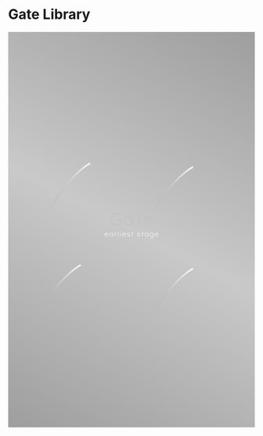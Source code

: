 # Gate Library
<svg width="1440" height="2305" viewBox="0 0 1440 2305" fill="none" xmlns="http://www.w3.org/2000/svg">
<rect width="1440" height="2305" fill="url(#paint0_linear_0_1)" fill-opacity="0.37"/>
<rect width="1440" height="2305" fill="black" fill-opacity="0.78" style="mix-blend-mode:exclusion"/>
<g filter="url(#filter0_n_0_1)">
<path d="M630.6 1126.96C625.224 1126.96 620.232 1126.13 615.624 1124.46C611.08 1122.8 607.08 1120.46 603.624 1117.46C600.232 1114.45 597.576 1110.83 595.656 1106.61C593.8 1102.32 592.872 1097.65 592.872 1092.59C592.872 1087.66 593.8 1083.12 595.656 1078.96C597.512 1074.8 600.104 1071.18 603.432 1068.11C606.76 1064.98 610.664 1062.58 615.144 1060.91C619.688 1059.18 624.616 1058.32 629.928 1058.32C633.64 1058.32 637.256 1058.83 640.776 1059.86C644.36 1060.82 647.592 1062.13 650.472 1063.79C653.416 1065.39 655.752 1067.22 657.48 1069.26L654.504 1072.82C652.712 1070.96 650.472 1069.33 647.784 1067.92C645.096 1066.51 642.216 1065.36 639.144 1064.46C636.072 1063.57 633.064 1063.12 630.12 1063.12C625.576 1063.12 621.352 1063.86 617.448 1065.33C613.544 1066.8 610.12 1068.85 607.176 1071.47C604.296 1074.1 602.056 1077.23 600.456 1080.88C598.856 1084.46 598.056 1088.37 598.056 1092.59C598.056 1097.01 598.856 1101.04 600.456 1104.69C602.12 1108.27 604.424 1111.38 607.368 1114C610.376 1116.62 613.864 1118.64 617.832 1120.05C621.864 1121.46 626.216 1122.16 630.888 1122.16C634.792 1122.16 638.44 1121.62 641.832 1120.53C645.288 1119.38 648.264 1117.81 650.76 1115.82C653.32 1113.84 655.304 1111.57 656.712 1109.01C658.184 1106.38 658.888 1103.63 658.824 1100.75V1096.53L660.744 1099.31H630.696V1094.51H663.432C663.496 1094.83 663.528 1095.31 663.528 1095.95C663.592 1096.59 663.624 1097.26 663.624 1097.97C663.688 1098.67 663.72 1099.25 663.72 1099.7C663.72 1103.47 662.856 1107.02 661.128 1110.35C659.4 1113.62 657.032 1116.5 654.024 1118.99C651.016 1121.49 647.496 1123.44 643.464 1124.85C639.496 1126.26 635.208 1126.96 630.6 1126.96ZM703.147 1126.96C697.771 1126.96 693.099 1125.87 689.131 1123.7C685.163 1121.46 682.059 1118.38 679.819 1114.48C677.579 1110.58 676.459 1106.1 676.459 1101.04C676.459 1095.98 677.611 1091.5 679.915 1087.6C682.283 1083.63 685.451 1080.53 689.419 1078.29C693.451 1076.05 697.995 1074.93 703.051 1074.93C706.123 1074.93 709.003 1075.38 711.691 1076.27C714.443 1077.1 716.875 1078.29 718.987 1079.82C721.163 1081.36 722.955 1083.09 724.363 1085.01C725.771 1086.86 726.667 1088.85 727.051 1090.96L725.035 1089.9L725.515 1076.08H730.027V1126H725.323V1112.75L727.051 1110.74C726.539 1112.91 725.547 1114.99 724.075 1116.98C722.667 1118.9 720.907 1120.62 718.795 1122.16C716.683 1123.63 714.283 1124.82 711.595 1125.71C708.907 1126.54 706.091 1126.96 703.147 1126.96ZM703.723 1122.16C707.883 1122.16 711.627 1121.26 714.955 1119.47C718.283 1117.62 720.907 1115.12 722.827 1111.98C724.747 1108.78 725.707 1105.1 725.707 1100.94C725.707 1096.91 724.747 1093.3 722.827 1090.1C720.971 1086.9 718.379 1084.37 715.051 1082.51C711.723 1080.59 707.947 1079.63 703.723 1079.63C699.371 1079.63 695.531 1080.59 692.203 1082.51C688.875 1084.37 686.251 1086.9 684.331 1090.1C682.475 1093.3 681.547 1096.91 681.547 1100.94C681.547 1105.04 682.443 1108.69 684.235 1111.89C686.091 1115.09 688.683 1117.62 692.011 1119.47C695.339 1121.26 699.243 1122.16 703.723 1122.16ZM762.866 1126V1061.58H767.666V1126H762.866ZM748.273 1080.5V1076.08H783.89V1080.5H748.273ZM824.21 1126.96C818.706 1126.96 813.81 1125.87 809.522 1123.7C805.298 1121.52 802.002 1118.48 799.634 1114.58C797.266 1110.67 796.082 1106.13 796.082 1100.94C796.082 1097.04 796.754 1093.52 798.098 1090.38C799.506 1087.25 801.426 1084.53 803.858 1082.22C806.29 1079.86 809.17 1078.06 812.498 1076.85C815.826 1075.57 819.41 1074.93 823.25 1074.93C827.09 1074.93 830.578 1075.5 833.714 1076.66C836.85 1077.74 839.506 1079.38 841.682 1081.55C843.922 1083.66 845.618 1086.19 846.77 1089.14C847.922 1092.08 848.434 1095.34 848.306 1098.93L848.21 1101.9H799.922V1097.49H845.618L843.602 1098.83L843.506 1096.53C843.506 1093.97 842.706 1091.41 841.106 1088.85C839.57 1086.22 837.298 1084.05 834.29 1082.32C831.282 1080.59 827.57 1079.73 823.154 1079.73C819.122 1079.73 815.442 1080.5 812.114 1082.03C808.786 1083.5 806.13 1085.81 804.146 1088.94C802.162 1092.02 801.17 1095.92 801.17 1100.66C801.17 1105.01 802.13 1108.78 804.049 1111.98C805.97 1115.18 808.69 1117.68 812.21 1119.47C815.794 1121.2 820.114 1122.06 825.17 1122.06C828.562 1122.06 831.698 1121.65 834.578 1120.82C837.458 1119.92 840.53 1118.29 843.794 1115.92L846.002 1119.66C844.338 1120.94 842.418 1122.16 840.242 1123.31C838.13 1124.46 835.73 1125.36 833.042 1126C830.418 1126.64 827.474 1126.96 824.21 1126.96Z" fill="white"/>
</g>
<path d="M574.878 1192.4C572.584 1192.4 570.544 1191.95 568.758 1191.04C566.998 1190.13 565.624 1188.87 564.638 1187.24C563.651 1185.61 563.158 1183.72 563.158 1181.56C563.158 1179.93 563.438 1178.47 563.998 1177.16C564.584 1175.85 565.384 1174.72 566.398 1173.76C567.411 1172.77 568.611 1172.03 569.998 1171.52C571.384 1170.99 572.878 1170.72 574.478 1170.72C576.078 1170.72 577.531 1170.96 578.838 1171.44C580.144 1171.89 581.251 1172.57 582.158 1173.48C583.091 1174.36 583.798 1175.41 584.278 1176.64C584.758 1177.87 584.971 1179.23 584.918 1180.72L584.878 1181.96H564.758V1180.12H583.798L582.958 1180.68L582.918 1179.72C582.918 1178.65 582.584 1177.59 581.918 1176.52C581.278 1175.43 580.331 1174.52 579.078 1173.8C577.824 1173.08 576.278 1172.72 574.438 1172.72C572.758 1172.72 571.224 1173.04 569.838 1173.68C568.451 1174.29 567.344 1175.25 566.518 1176.56C565.691 1177.84 565.278 1179.47 565.278 1181.44C565.278 1183.25 565.678 1184.83 566.478 1186.16C567.278 1187.49 568.411 1188.53 569.878 1189.28C571.371 1190 573.171 1190.36 575.278 1190.36C576.691 1190.36 577.998 1190.19 579.198 1189.84C580.398 1189.47 581.678 1188.79 583.038 1187.8L583.958 1189.36C583.264 1189.89 582.464 1190.4 581.558 1190.88C580.678 1191.36 579.678 1191.73 578.558 1192C577.464 1192.27 576.238 1192.4 574.878 1192.4ZM601.427 1192.4C599.187 1192.4 597.24 1191.95 595.587 1191.04C593.934 1190.11 592.64 1188.83 591.707 1187.2C590.774 1185.57 590.307 1183.71 590.307 1181.6C590.307 1179.49 590.787 1177.63 591.747 1176C592.734 1174.35 594.054 1173.05 595.707 1172.12C597.387 1171.19 599.28 1170.72 601.387 1170.72C602.667 1170.72 603.867 1170.91 604.987 1171.28C606.134 1171.63 607.147 1172.12 608.027 1172.76C608.934 1173.4 609.68 1174.12 610.267 1174.92C610.854 1175.69 611.227 1176.52 611.387 1177.4L610.547 1176.96L610.747 1171.2H612.627V1192H610.667V1186.48L611.387 1185.64C611.174 1186.55 610.76 1187.41 610.147 1188.24C609.56 1189.04 608.827 1189.76 607.947 1190.4C607.067 1191.01 606.067 1191.51 604.947 1191.88C603.827 1192.23 602.654 1192.4 601.427 1192.4ZM601.667 1190.4C603.4 1190.4 604.96 1190.03 606.347 1189.28C607.734 1188.51 608.827 1187.47 609.627 1186.16C610.427 1184.83 610.827 1183.29 610.827 1181.56C610.827 1179.88 610.427 1178.37 609.627 1177.04C608.854 1175.71 607.774 1174.65 606.387 1173.88C605 1173.08 603.427 1172.68 601.667 1172.68C599.854 1172.68 598.254 1173.08 596.867 1173.88C595.48 1174.65 594.387 1175.71 593.587 1177.04C592.814 1178.37 592.427 1179.88 592.427 1181.56C592.427 1183.27 592.8 1184.79 593.547 1186.12C594.32 1187.45 595.4 1188.51 596.787 1189.28C598.174 1190.03 599.8 1190.4 601.667 1190.4ZM622.87 1192V1171.2H624.79L624.99 1176.24L624.55 1176.48C624.923 1175.41 625.47 1174.45 626.19 1173.6C626.91 1172.72 627.763 1172.03 628.75 1171.52C629.763 1170.99 630.91 1170.72 632.19 1170.72C632.857 1170.72 633.497 1170.79 634.11 1170.92C634.723 1171.03 635.243 1171.17 635.67 1171.36L635.03 1173.6C634.577 1173.33 634.07 1173.16 633.51 1173.08C632.977 1172.97 632.497 1172.92 632.07 1172.92C630.843 1172.92 629.777 1173.12 628.87 1173.52C627.99 1173.92 627.243 1174.48 626.63 1175.2C626.043 1175.89 625.603 1176.68 625.31 1177.56C625.017 1178.41 624.87 1179.29 624.87 1180.2V1192H622.87ZM642.394 1192V1162.4H644.394V1192H642.394ZM655.228 1192V1171.2H657.228V1192H655.228ZM656.228 1166.8C655.641 1166.8 655.188 1166.64 654.868 1166.32C654.548 1166 654.388 1165.56 654.388 1165C654.388 1164.47 654.548 1164.04 654.868 1163.72C655.188 1163.37 655.641 1163.2 656.228 1163.2C656.814 1163.2 657.268 1163.36 657.588 1163.68C657.908 1164 658.068 1164.44 658.068 1165C658.068 1165.53 657.908 1165.97 657.588 1166.32C657.268 1166.64 656.814 1166.8 656.228 1166.8ZM677.456 1192.4C675.162 1192.4 673.122 1191.95 671.336 1191.04C669.576 1190.13 668.202 1188.87 667.216 1187.24C666.229 1185.61 665.736 1183.72 665.736 1181.56C665.736 1179.93 666.016 1178.47 666.576 1177.16C667.162 1175.85 667.962 1174.72 668.976 1173.76C669.989 1172.77 671.189 1172.03 672.576 1171.52C673.962 1170.99 675.456 1170.72 677.056 1170.72C678.656 1170.72 680.109 1170.96 681.416 1171.44C682.722 1171.89 683.829 1172.57 684.736 1173.48C685.669 1174.36 686.376 1175.41 686.856 1176.64C687.336 1177.87 687.549 1179.23 687.496 1180.72L687.456 1181.96H667.336V1180.12H686.376L685.536 1180.68L685.496 1179.72C685.496 1178.65 685.162 1177.59 684.496 1176.52C683.856 1175.43 682.909 1174.52 681.656 1173.8C680.402 1173.08 678.856 1172.72 677.016 1172.72C675.336 1172.72 673.802 1173.04 672.416 1173.68C671.029 1174.29 669.922 1175.25 669.096 1176.56C668.269 1177.84 667.856 1179.47 667.856 1181.44C667.856 1183.25 668.256 1184.83 669.056 1186.16C669.856 1187.49 670.989 1188.53 672.456 1189.28C673.949 1190 675.749 1190.36 677.856 1190.36C679.269 1190.36 680.576 1190.19 681.776 1189.84C682.976 1189.47 684.256 1188.79 685.616 1187.8L686.536 1189.36C685.842 1189.89 685.042 1190.4 684.136 1190.88C683.256 1191.36 682.256 1191.73 681.136 1192C680.042 1192.27 678.816 1192.4 677.456 1192.4ZM702.685 1192.4C700.578 1192.4 698.698 1192.04 697.045 1191.32C695.392 1190.6 694.098 1189.69 693.165 1188.6L694.685 1187.2C695.538 1188.27 696.658 1189.08 698.045 1189.64C699.432 1190.17 700.952 1190.44 702.605 1190.44C703.538 1190.44 704.405 1190.36 705.205 1190.2C706.032 1190.04 706.738 1189.81 707.325 1189.52C707.938 1189.23 708.418 1188.84 708.765 1188.36C709.112 1187.85 709.285 1187.28 709.285 1186.64C709.285 1185.57 708.685 1184.69 707.485 1184C706.898 1183.71 706.165 1183.43 705.285 1183.16C704.432 1182.87 703.418 1182.6 702.245 1182.36C700.645 1181.96 699.272 1181.6 698.125 1181.28C696.978 1180.93 696.072 1180.49 695.405 1179.96C694.898 1179.53 694.512 1179.04 694.245 1178.48C694.005 1177.92 693.885 1177.29 693.885 1176.6C693.885 1175.75 694.085 1174.96 694.485 1174.24C694.885 1173.52 695.458 1172.89 696.205 1172.36C696.978 1171.83 697.858 1171.43 698.845 1171.16C699.832 1170.87 700.938 1170.72 702.165 1170.72C703.258 1170.72 704.365 1170.87 705.485 1171.16C706.632 1171.43 707.698 1171.81 708.685 1172.32C709.698 1172.83 710.565 1173.43 711.285 1174.12L709.965 1175.64C709.325 1175.05 708.605 1174.53 707.805 1174.08C707.032 1173.6 706.165 1173.23 705.205 1172.96C704.272 1172.69 703.285 1172.56 702.245 1172.56C701.418 1172.56 700.618 1172.65 699.845 1172.84C699.098 1173 698.445 1173.27 697.885 1173.64C697.325 1173.99 696.872 1174.4 696.525 1174.88C696.178 1175.36 696.005 1175.89 696.005 1176.48C695.978 1176.99 696.072 1177.41 696.285 1177.76C696.498 1178.08 696.805 1178.37 697.205 1178.64C697.765 1179.01 698.498 1179.33 699.405 1179.6C700.312 1179.84 701.432 1180.11 702.765 1180.4C704.018 1180.67 705.138 1180.93 706.125 1181.2C707.112 1181.47 707.952 1181.79 708.645 1182.16C709.552 1182.67 710.232 1183.27 710.685 1183.96C711.165 1184.65 711.405 1185.47 711.405 1186.4C711.405 1187.6 711.032 1188.65 710.285 1189.56C709.565 1190.44 708.552 1191.13 707.245 1191.64C705.938 1192.15 704.418 1192.4 702.685 1192.4ZM723.263 1192V1165.16H725.263V1192H723.263ZM717.183 1173.04V1171.2H732.023V1173.04H717.183ZM761.63 1192.4C759.524 1192.4 757.644 1192.04 755.99 1191.32C754.337 1190.6 753.044 1189.69 752.11 1188.6L753.63 1187.2C754.484 1188.27 755.604 1189.08 756.99 1189.64C758.377 1190.17 759.897 1190.44 761.55 1190.44C762.484 1190.44 763.35 1190.36 764.15 1190.2C764.977 1190.04 765.684 1189.81 766.27 1189.52C766.884 1189.23 767.364 1188.84 767.71 1188.36C768.057 1187.85 768.23 1187.28 768.23 1186.64C768.23 1185.57 767.63 1184.69 766.43 1184C765.844 1183.71 765.11 1183.43 764.23 1183.16C763.377 1182.87 762.364 1182.6 761.19 1182.36C759.59 1181.96 758.217 1181.6 757.07 1181.28C755.924 1180.93 755.017 1180.49 754.35 1179.96C753.844 1179.53 753.457 1179.04 753.19 1178.48C752.95 1177.92 752.83 1177.29 752.83 1176.6C752.83 1175.75 753.03 1174.96 753.43 1174.24C753.83 1173.52 754.404 1172.89 755.15 1172.36C755.924 1171.83 756.804 1171.43 757.79 1171.16C758.777 1170.87 759.884 1170.72 761.11 1170.72C762.204 1170.72 763.31 1170.87 764.43 1171.16C765.577 1171.43 766.644 1171.81 767.63 1172.32C768.644 1172.83 769.51 1173.43 770.23 1174.12L768.91 1175.64C768.27 1175.05 767.55 1174.53 766.75 1174.08C765.977 1173.6 765.11 1173.23 764.15 1172.96C763.217 1172.69 762.23 1172.56 761.19 1172.56C760.364 1172.56 759.564 1172.65 758.79 1172.84C758.044 1173 757.39 1173.27 756.83 1173.64C756.27 1173.99 755.817 1174.4 755.47 1174.88C755.124 1175.36 754.95 1175.89 754.95 1176.48C754.924 1176.99 755.017 1177.41 755.23 1177.76C755.444 1178.08 755.75 1178.37 756.15 1178.64C756.71 1179.01 757.444 1179.33 758.35 1179.6C759.257 1179.84 760.377 1180.11 761.71 1180.4C762.964 1180.67 764.084 1180.93 765.07 1181.2C766.057 1181.47 766.897 1181.79 767.59 1182.16C768.497 1182.67 769.177 1183.27 769.63 1183.96C770.11 1184.65 770.35 1185.47 770.35 1186.4C770.35 1187.6 769.977 1188.65 769.23 1189.56C768.51 1190.44 767.497 1191.13 766.19 1191.64C764.884 1192.15 763.364 1192.4 761.63 1192.4ZM782.208 1192V1165.16H784.208V1192H782.208ZM776.128 1173.04V1171.2H790.968V1173.04H776.128ZM807.208 1192.4C804.968 1192.4 803.022 1191.95 801.368 1191.04C799.715 1190.11 798.422 1188.83 797.488 1187.2C796.555 1185.57 796.088 1183.71 796.088 1181.6C796.088 1179.49 796.568 1177.63 797.528 1176C798.515 1174.35 799.835 1173.05 801.488 1172.12C803.168 1171.19 805.062 1170.72 807.168 1170.72C808.448 1170.72 809.648 1170.91 810.768 1171.28C811.915 1171.63 812.928 1172.12 813.808 1172.76C814.715 1173.4 815.462 1174.12 816.048 1174.92C816.635 1175.69 817.008 1176.52 817.168 1177.4L816.328 1176.96L816.528 1171.2H818.408V1192H816.448V1186.48L817.168 1185.64C816.955 1186.55 816.542 1187.41 815.928 1188.24C815.342 1189.04 814.608 1189.76 813.728 1190.4C812.848 1191.01 811.848 1191.51 810.728 1191.88C809.608 1192.23 808.435 1192.4 807.208 1192.4ZM807.448 1190.4C809.182 1190.4 810.742 1190.03 812.128 1189.28C813.515 1188.51 814.608 1187.47 815.408 1186.16C816.208 1184.83 816.608 1183.29 816.608 1181.56C816.608 1179.88 816.208 1178.37 815.408 1177.04C814.635 1175.71 813.555 1174.65 812.168 1173.88C810.782 1173.08 809.208 1172.68 807.448 1172.68C805.635 1172.68 804.035 1173.08 802.648 1173.88C801.262 1174.65 800.168 1175.71 799.368 1177.04C798.595 1178.37 798.208 1179.88 798.208 1181.56C798.208 1183.27 798.582 1184.79 799.328 1186.12C800.102 1187.45 801.182 1188.51 802.568 1189.28C803.955 1190.03 805.582 1190.4 807.448 1190.4ZM837.811 1201.2C835.944 1201.2 834.304 1200.93 832.891 1200.4C831.504 1199.89 830.318 1199.32 829.331 1198.68L830.211 1196.76C830.798 1197.19 831.464 1197.57 832.211 1197.92C832.984 1198.29 833.851 1198.6 834.811 1198.84C835.771 1199.08 836.811 1199.2 837.931 1199.2C839.611 1199.2 841.078 1198.87 842.331 1198.2C843.584 1197.56 844.558 1196.56 845.251 1195.2C845.971 1193.84 846.331 1192.12 846.331 1190.04V1186.44L846.931 1185.96C846.424 1187.24 845.691 1188.36 844.731 1189.32C843.771 1190.28 842.611 1191.03 841.251 1191.56C839.891 1192.09 838.398 1192.36 836.771 1192.36C834.718 1192.36 832.891 1191.89 831.291 1190.96C829.691 1190.03 828.424 1188.75 827.491 1187.12C826.558 1185.49 826.091 1183.64 826.091 1181.56C826.091 1179.45 826.571 1177.59 827.531 1175.96C828.491 1174.33 829.784 1173.05 831.411 1172.12C833.038 1171.19 834.878 1170.72 836.931 1170.72C837.811 1170.72 838.691 1170.83 839.571 1171.04C840.451 1171.23 841.264 1171.49 842.011 1171.84C842.784 1172.19 843.491 1172.63 844.131 1173.16C844.771 1173.69 845.331 1174.31 845.811 1175C846.291 1175.67 846.678 1176.41 846.971 1177.24L846.131 1176.72L846.331 1171.2H848.331V1190.08C848.331 1191.97 848.051 1193.61 847.491 1195C846.958 1196.39 846.211 1197.53 845.251 1198.44C844.291 1199.35 843.158 1200.03 841.851 1200.48C840.571 1200.96 839.224 1201.2 837.811 1201.2ZM837.211 1190.36C838.998 1190.36 840.571 1189.99 841.931 1189.24C843.318 1188.47 844.398 1187.43 845.171 1186.12C845.971 1184.79 846.371 1183.27 846.371 1181.56C846.371 1179.83 845.971 1178.29 845.171 1176.96C844.398 1175.63 843.318 1174.59 841.931 1173.84C840.571 1173.09 839.011 1172.72 837.251 1172.72C835.518 1172.72 833.971 1173.11 832.611 1173.88C831.251 1174.63 830.171 1175.67 829.371 1177C828.598 1178.31 828.211 1179.81 828.211 1181.52C828.211 1183.2 828.598 1184.71 829.371 1186.04C830.144 1187.37 831.198 1188.43 832.531 1189.2C833.891 1189.97 835.451 1190.36 837.211 1190.36ZM867.573 1192.4C865.28 1192.4 863.24 1191.95 861.453 1191.04C859.693 1190.13 858.32 1188.87 857.333 1187.24C856.346 1185.61 855.853 1183.72 855.853 1181.56C855.853 1179.93 856.133 1178.47 856.693 1177.16C857.28 1175.85 858.08 1174.72 859.093 1173.76C860.106 1172.77 861.306 1172.03 862.693 1171.52C864.08 1170.99 865.573 1170.72 867.173 1170.72C868.773 1170.72 870.226 1170.96 871.533 1171.44C872.84 1171.89 873.946 1172.57 874.853 1173.48C875.786 1174.36 876.493 1175.41 876.973 1176.64C877.453 1177.87 877.666 1179.23 877.613 1180.72L877.573 1181.96H857.453V1180.12H876.493L875.653 1180.68L875.613 1179.72C875.613 1178.65 875.28 1177.59 874.613 1176.52C873.973 1175.43 873.026 1174.52 871.773 1173.8C870.52 1173.08 868.973 1172.72 867.133 1172.72C865.453 1172.72 863.92 1173.04 862.533 1173.68C861.146 1174.29 860.04 1175.25 859.213 1176.56C858.386 1177.84 857.973 1179.47 857.973 1181.44C857.973 1183.25 858.373 1184.83 859.173 1186.16C859.973 1187.49 861.106 1188.53 862.573 1189.28C864.066 1190 865.866 1190.36 867.973 1190.36C869.386 1190.36 870.693 1190.19 871.893 1189.84C873.093 1189.47 874.373 1188.79 875.733 1187.8L876.653 1189.36C875.96 1189.89 875.16 1190.4 874.253 1190.88C873.373 1191.36 872.373 1191.73 871.253 1192C870.16 1192.27 868.933 1192.4 867.573 1192.4Z" fill="white"/>
<path d="M478.736 765.99C478.736 765.99 429.923 786.793 351.736 875.99C273.55 965.187 245.736 1040.99 245.736 1040.99" stroke="url(#paint1_linear_0_1)" stroke-width="9"/>
<path d="M423.736 1358.99C423.736 1358.99 374.923 1379.79 296.736 1468.99C218.55 1558.19 190.736 1633.99 190.736 1633.99" stroke="url(#paint2_linear_0_1)" stroke-width="9"/>
<path d="M1079.74 1379.99C1079.74 1379.99 1030.92 1400.79 952.736 1489.99C874.55 1579.19 846.736 1654.99 846.736 1654.99" stroke="url(#paint3_linear_0_1)" stroke-width="9"/>
<path d="M1079.74 786.99C1079.74 786.99 1030.92 807.793 952.736 896.99C874.55 986.187 846.736 1061.99 846.736 1061.99" stroke="url(#paint4_linear_0_1)" stroke-width="9"/>
<defs>
<filter id="filter0_n_0_1" x="592.872" y="1058.32" width="255.625" height="68.64" filterUnits="userSpaceOnUse" color-interpolation-filters="sRGB">
<feFlood flood-opacity="0" result="BackgroundImageFix"/>
<feBlend mode="normal" in="SourceGraphic" in2="BackgroundImageFix" result="shape"/>
<feTurbulence type="fractalNoise" baseFrequency="inf inf" stitchTiles="stitch" numOctaves="3" result="noise" seed="8129" />
<feColorMatrix in="noise" type="luminanceToAlpha" result="alphaNoise" />
<feComponentTransfer in="alphaNoise" result="coloredNoise1">
<feFuncA type="discrete" tableValues="1 1 1 1 1 1 1 1 1 1 1 1 1 1 1 1 1 1 1 1 1 1 1 1 1 1 1 1 1 1 1 1 1 1 1 1 1 1 1 1 1 1 1 1 1 1 1 1 1 1 1 0 0 0 0 0 0 0 0 0 0 0 0 0 0 0 0 0 0 0 0 0 0 0 0 0 0 0 0 0 0 0 0 0 0 0 0 0 0 0 0 0 0 0 0 0 0 0 0 0 "/>
</feComponentTransfer>
<feComposite operator="in" in2="shape" in="coloredNoise1" result="noise1Clipped" />
<feFlood flood-color="rgba(0, 0, 0, 0.25)" result="color1Flood" />
<feComposite operator="in" in2="noise1Clipped" in="color1Flood" result="color1" />
<feMerge result="effect1_noise_0_1">
<feMergeNode in="shape" />
<feMergeNode in="color1" />
</feMerge>
</filter>
<linearGradient id="paint0_linear_0_1" x1="120.03" y1="2305" x2="1319.97" y2="1.34696e-05" gradientUnits="userSpaceOnUse">
<stop/>
<stop offset="0.5" stop-opacity="0.56"/>
<stop offset="1"/>
</linearGradient>
<linearGradient id="paint1_linear_0_1" x1="465.202" y1="755.495" x2="244.534" y2="1040.06" gradientUnits="userSpaceOnUse">
<stop stop-color="white"/>
<stop offset="1" stop-color="#999999" stop-opacity="0"/>
</linearGradient>
<linearGradient id="paint2_linear_0_1" x1="410.202" y1="1348.5" x2="189.534" y2="1633.06" gradientUnits="userSpaceOnUse">
<stop stop-color="white"/>
<stop offset="1" stop-color="#999999" stop-opacity="0"/>
</linearGradient>
<linearGradient id="paint3_linear_0_1" x1="1066.2" y1="1369.5" x2="845.534" y2="1654.06" gradientUnits="userSpaceOnUse">
<stop stop-color="white"/>
<stop offset="1" stop-color="#999999" stop-opacity="0"/>
</linearGradient>
<linearGradient id="paint4_linear_0_1" x1="1066.2" y1="776.495" x2="845.534" y2="1061.06" gradientUnits="userSpaceOnUse">
<stop stop-color="white"/>
<stop offset="1" stop-color="#999999" stop-opacity="0"/>
</linearGradient>
</defs>
</svg>
